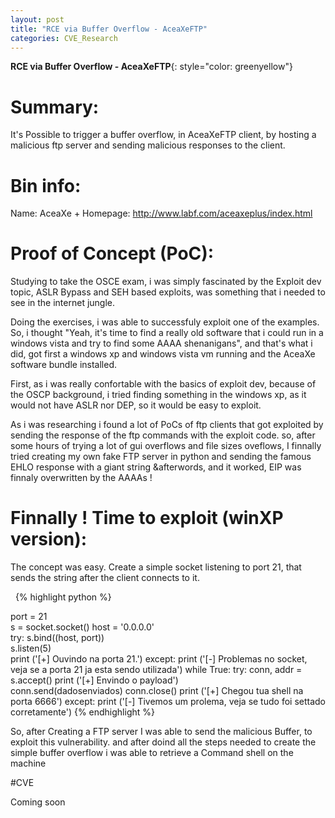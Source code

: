 ```yaml
---
layout: post
title: "RCE via Buffer Overflow - AceaXeFTP"
categories: CVE_Research
---
```


**RCE via Buffer Overflow - AceaXeFTP**{: style="color: greenyellow"}

# Summary:
It's Possible to trigger a buffer overflow, in AceaXeFTP client, by hosting a malicious ftp server and sending malicious responses to the client.

# Bin info:
Name: AceaXe +
Homepage: http://www.labf.com/aceaxeplus/index.html

# Proof of Concept (PoC):

Studying to take the OSCE exam, i was simply fascinated by the Exploit dev topic, ASLR Bypass and SEH based exploits, was something that i needed to see in the internet jungle.
&nbsp;

Doing the exercises, i was able to successfuly exploit one of the examples. So, i thought "Yeah, it's time to find a really old software that i could run in a windows vista and try to find some AAAA shenanigans", and that's what i did, got first a windows xp and windows vista vm running and the AceaXe software bundle installed.
&nbsp;

First, as i was really confortable with the basics of exploit dev, because of the OSCP background, i tried finding something in the windows xp, as it would not have ASLR nor DEP, so it would be easy to exploit. 
&nbsp;

As i was researching i found a lot of PoCs of ftp clients that got exploited by sending the response of the ftp commands with the exploit code. so, after some hours of trying a lot of gui overflows and file sizes oveflows, I finnally tried creating my own fake FTP server in python and sending the famous EHLO response with a giant string &afterwords, and it worked, EIP was finnaly overwritten by the AAAAs ! 
&nbsp;

# Finnally ! Time to exploit (winXP version):

The concept was easy. Create a simple socket listening to port 21, that sends the string after the client connects to it.

&nbsp;
{% highlight python %}


port = 21                   
s = socket.socket()
host = '0.0.0.0'              
try:
	s.bind((host, port))            
	s.listen(5)                     
	print ('[+] Ouvindo na porta 21.')
except:
	print ('[-] Problemas no socket, veja se a porta 21 ja esta sendo utilizada')
while True:
 	try:
	    conn, addr = s.accept()
	    print ('[+] Envindo o payload')     
	    conn.send(dadosenviados)
	    conn.close()
	    print ('[+] Chegou tua shell na porta 6666')
	except:
		print ('[-] Tivemos um prolema, veja se tudo foi settado corretamente')
{% endhighlight %}
&nbsp;

So, after Creating a FTP server I was able to send the malicious Buffer, to exploit this vulnerability. and after doind all the steps needed to create the simple buffer overflow i was able to retrieve a Command shell on the machine
&nbsp;

#CVE

Coming soon


